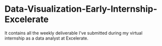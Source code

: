 # Data-Visualization-Early-Internship-Excelerate
It contains all the weekly deliverable I've submitted during my virtual internship as a data analyst at Excelerate.
